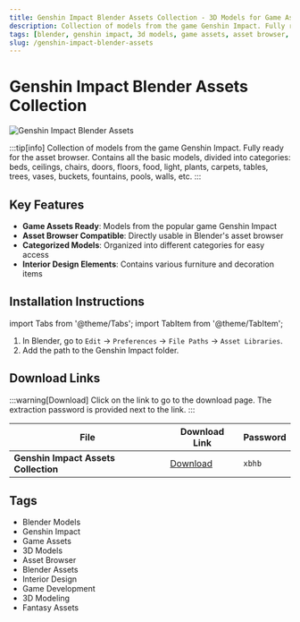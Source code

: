 ```yaml
---
title: Genshin Impact Blender Assets Collection - 3D Models for Game Assets
description: Collection of models from the game Genshin Impact. Fully ready for the asset browser with basic models like beds, chairs, doors, floors, plants, tables, trees, etc.
tags: [blender, genshin impact, 3d models, game assets, asset browser, blender assets, 3d modeling, game development]
slug: /genshin-impact-blender-assets
---
```


# Genshin Impact Blender Assets Collection

![Genshin Impact Blender Assets](https://www.gfxcamp.com/wp-content/uploads/2025/09/Genshin-Impact-Blender-Assets-collection.jpg)

:::tip[info]
Collection of models from the game Genshin Impact. Fully ready for the asset browser. Contains all the basic models, divided into categories: beds, ceilings, chairs, doors, floors, food, light, plants, carpets, tables, trees, vases, buckets, fountains, pools, walls, etc.
:::

## Key Features

- **Game Assets Ready**: Models from the popular game Genshin Impact
- **Asset Browser Compatible**: Directly usable in Blender's asset browser
- **Categorized Models**: Organized into different categories for easy access
- **Interior Design Elements**: Contains various furniture and decoration items

## Installation Instructions

import Tabs from '@theme/Tabs';
import TabItem from '@theme/TabItem';

<Tabs>
  <TabItem value="install" label="Installation Steps" default>
    <ol>
      <li>In Blender, go to <code>Edit</code> → <code>Preferences</code> → <code>File Paths</code> → <code>Asset Libraries</code>.</li>
      <li>Add the path to the Genshin Impact folder.</li>
    </ol>
  </TabItem>
</Tabs>

## Download Links

:::warning[Download]
Click on the link to go to the download page. The extraction password is provided next to the link.
:::

| File                       | Download Link                                                              | Password |
| -------------------------- | -------------------------------------------------------------------------- | -------- |
| **Genshin Impact Assets Collection**  | [Download](https://pan.baidu.com/s/1PHYf0dRsN58EUOMaoWtFqg?pwd=xbhb)        | `xbhb`   |

## Tags

- Blender Models
- Genshin Impact
- Game Assets
- 3D Models
- Asset Browser
- Blender Assets
- Interior Design
- Game Development
- 3D Modeling
- Fantasy Assets